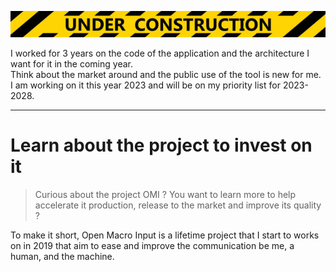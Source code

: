 ![WIP](https://github.com/EloiStree/EloiStree/blob/master/Images/WIP.png)  

I worked for 3 years on the code of the application and the architecture I want for it in the coming year.  
Think about the market around and the public use of the tool is new for me. I am working on it this year 2023 and will be on my priority list for 2023-2028.   

--------------------------------------

# Learn about the project to invest on it 

> Curious about the project OMI ?  You want to learn more to help accelerate it production, release to the market and improve its quality ?

To make it short, Open Macro Input is a lifetime project that I start to works on in 2019 that aim to ease and improve the communication be me, a human, and the machine.


